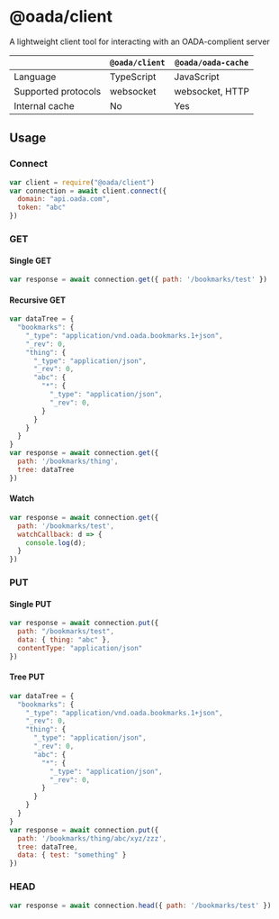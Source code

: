 # @oada/client

A lightweight client tool for interacting with an OADA-complient server

| | `@oada/client` | `@oada/oada-cache` |
| --- | --- | --- |
| Language | TypeScript | JavaScript |
| Supported protocols | websocket | websocket, HTTP |
| Internal cache | No | Yes |


## Usage

### Connect

```javascript
var client = require("@oada/client")
var connection = await client.connect({
  domain: "api.oada.com",
  token: "abc"
})
```

### GET

#### Single GET

```javascript
var response = await connection.get({ path: '/bookmarks/test' })
```

#### Recursive GET

``` javascript
var dataTree = {
  "bookmarks": {
    "_type": "application/vnd.oada.bookmarks.1+json",
    "_rev": 0,
    "thing": {
      "_type": "application/json",
      "_rev": 0,
      "abc": {
        "*": {
          "_type": "application/json",
      	  "_rev": 0,
        }
      }
    }
  }
}
var response = await connection.get({
  path: '/bookmarks/thing',
  tree: dataTree
})
```

#### Watch

```javascript
var response = await connection.get({
  path: '/bookmarks/test',
  watchCallback: d => {
    console.log(d);
  }
})
```

### PUT

#### Single PUT

```javascript
var response = await connection.put({
  path: "/bookmarks/test",
  data: { thing: "abc" },
  contentType: "application/json"
})
```

#### Tree PUT

``` javascript
var dataTree = {
  "bookmarks": {
    "_type": "application/vnd.oada.bookmarks.1+json",
    "_rev": 0,
    "thing": {
      "_type": "application/json",
      "_rev": 0,
      "abc": {
        "*": {
          "_type": "application/json",
      	  "_rev": 0,
        }
      }
    }
  }
}
var response = await connection.put({
  path: '/bookmarks/thing/abc/xyz/zzz',
  tree: dataTree,
  data: { test: "something" }
})
```

### HEAD

```javascript
var response = await connection.head({ path: '/bookmarks/test' })
```
